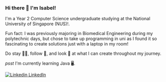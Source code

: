 ### Hi there 👋 I'm Isabel! 
<p> I'm a Year 2 Computer Science undergraduate studying at the National University of Singapore (NUS)!.
<p> Fun fact: I was previously majoring in Biomedical Engineering during my polytechnic days, but chose to take up programming in uni as I found it so fascinating to create solutions just with a laptop in my room! </p>
<p> Do stay 🤲🏻, follow 💞, and look 🫣 at what I can create throughout my journey.</p>
<p> <i>psst</i> I'm currently learning Java 🖥.</p>

[![Linkedin](https://i.stack.imgur.com/gVE0j.png) LinkedIn](https://www.linkedin.com/in/isabel-chong-78b247169/)
&nbsp;
<!--[![GitHub](https://i.stack.imgur.com/tskMh.png) GitHub](https://github.com/IsabelChong)-->

<!-- <p><a href="https://sites.google.com/view/isabelchong/home"> Chekout my personal site here! </a><p>-->
<!--
**IsabelChong/IsabelChong** is a ✨ _special_ ✨ repository because its `README.md` (this file) appears on your GitHub profile.

Here are some ideas to get you started:

- 🔭 I’m currently working on ...
- 🌱 I’m currently learning ...
- 👯 I’m looking to collaborate on ...
- 🤔 I’m looking for help with ...
- 💬 Ask me about ...
- 📫 How to reach me: ...
- 😄 Pronouns: ...
- ⚡ Fun fact: ...
-->
